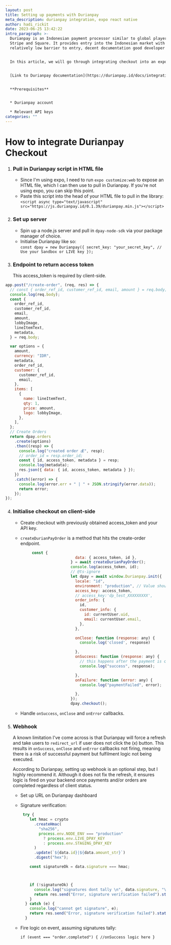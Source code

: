 ```yaml
---
layout: post
title: Setting up payments with Durianpay
meta_description: durianpay integration, expo react native
author: hadi_rickit
date: 2023-06-25 13:42:22
intro_paragraph: >-
  Durianpay is an Indonesian payment processor similar to global players like
  Stripe and Square. It provides entry into the Indonesian market with a
  relatively low barrier to entry, decent documentation good developer support.


  In this article, we will go through integrating checkout into an expo or web project. I will be spinning up a backend to return an access token as well as fire some logic on successful payment in a webhook.


  [L﻿ink to Durianpay documentation](https://durianpay.id/docs/integration/)


  **P﻿rerequisites**


  * Durianpay account

  * R﻿elevant API keys
categories: ""
---
```

# **H﻿ow to integrate Durianpay Checkout**

1. ### Pull in Durianpay script in HTML file

   * Since I'm using expo, I need to run `expo customize:web` to expose an HTML file, which I can then use to pull in Durianpay. If you're not using expo, you can skip this point.
   * P﻿aste this script into the head of your HTML file to pull in the library:\
     `<script async type="text/javascript" src="https://js.durianpay.id/0.1.39/durianpay.min.js"></script>`
2. ### S﻿et up server

   * S﻿pin up a node.js server and pull in `dpay-node-sdk` via your package manager of choice.
   * I﻿nitialise Durianpay like so:\
     `const dpay = new Durianpay({
       secret_key: "your_secret_key", // Use your Sandbox or LIVE key
     });`
3. ### Endpoint to return access token

   T﻿his access_token is required by client-side.

<script src="https://gist.github.com/rickithadi/9e6bf4f7ee854812229064f2ea5c0a98.js"></script>

```javascript
app.post("/create-order", (req, res) => {
  // const { order_ref_id, customer_ref_id, email, amount } = req.body;
  console.log(req.body);
  const {
    order_ref_id,
    customer_ref_id,
    email,
    amount,
    lobbyImage,
    lineItemText,
    metadata,
  } = req.body;

  var options = {
    amount,
    currency: "IDR",
    metadata,
    order_ref_id,
    customer: {
      customer_ref_id,
      email,
    },
    items: [
      {
        name: lineItemText,
        qty: 1,
        price: amount,
        logo: lobbyImage,
      },
    ],
  };
  // Create Orders
  return dpay.orders
    .create(options)
    .then((resp) => {
      console.log("created order 💰", resp);
      // order_id = resp.order_id;
      const { id, access_token, metadata } = resp;
      console.log(metadata);
      res.json({ data: { id, access_token, metadata } });
    })
    .catch((error) => {
      console.log(error.err + " | " + JSON.stringify(error.data));
      return error;
    });
});
```

4. ### Initialise checkout on client-side

   * C﻿reate checkout with previously obtained access_token and your API key.
   * `createDurianPayOrder` is a method that hits the create-order endpoint.

     ```javascript
          const {
                             data: { access_token, id },
                           } = await createDurianPayOrder();
                           console.log(access_token, id);
                           // @ts-ignore
                           let dpay = await window.Durianpay.init({
                             locale: "id",
                             environment: "production", // Value should be 'production' for both sandbox and live mode
                             access_key: access_token,
                             // access_key:'dp_test_XXXXXXXXX',
                             order_info: {
                               id,
                               customer_info: {
                                 id: currentUser.uid,
                                 email: currentUser.email,
                               },
                             },

                             onClose: function (response: any) {
                               console.log('closed', response)

                             },
                             onSuccess: function (response: any) {
                               // this happens after the payment is completed successfully
                               console.log("success", response);

                             },
                             onFailure: function (error: any) {
                               console.log("paymentFailed", error);

                             },
                           });
                           dpay.checkout();
     ```
   * H﻿andle `onSuccess`, `onClose` and `onError` callbacks.
5. ### W﻿ebhook

   A known limitation I've come across is that Durianpay will force a refresh and take users to `redirect_url` if user does not click the (x) button. This results in `onSuccess`, `onClose` and `onError` callbacks not firing, meaning there is a risk of successful payment but fulfilment logic not being executed.

   A﻿ccording to Durianpay, setting up webhook is an optional step, but I highly recommend it. Although it does not fix the refresh, it ensures logic is fired on your backend once payments and/or orders are completed regardless of client status.

   * S﻿et up URL on Durianpay dashboard
   * Signature verification:

     ```javascript
      try {
         let hmac = crypto
           .createHmac(
             "sha256",
             process.env.NODE_ENV === "production"
               ? process.env.LIVE_DPAY_KEY
               : process.env.STAGING_DPAY_KEY
           )
           .update(`${data.id}|${data.amount_str}`)
           .digest("hex");

         const signatureOk = data.signature === hmac;



         if (!signatureOk) {
           console.log("signatures dont tally \n", data.signature, "\n", hmac);
           return res.send("Error, signature verification failed").status(420);
         }
       } catch (e) {
         console.log("cannot get signature", e);
         return res.send("Error, signature verification failed").status(420);
       }
     ```
   * F﻿ire logic on event, assuming signatures tally:

     `if (event === "order.completed") {
     //onSuccess logic here
     }`